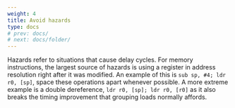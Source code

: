 ```yaml
---
weight: 4
title: Avoid hazards
type: docs
# prev: docs/
# next: docs/folder/
---
```

<style>
  .side-by-side {
    display: flex;
    gap: 10px;
    padding-top: 20px;
    padding-bottom: 20px;
  }
  .box {
    flex: 1;
    border: none;
    box-sizing: border-box;
  }
  @media (max-width: 400px) {
            .side-by-side {
                flex-direction: column;
            }
        }
</style>

Hazards refer to situations that cause delay cycles. For memory instructions,
the largest source of hazards is using a register in address resolution right after
it was modified. An example of this is `sub sp, #4; ldr r0, [sp]`, space these
operations apart whenever possible. A more extreme example is a double
dereference, `ldr r0, [sp]; ldr r0, [r0]` as it also breaks the timing improvement
that grouping loads normally affords.